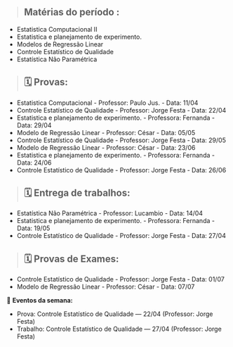 

> ## Matérias do período :
- Estatistica Computacional II
- Estatistica e planejamento de experimento.
- Modelos de Regressão Linear
- Controle Estatístico de Qualidade 
- Estatística Não Paramétrica



> ## 🗓️ Provas:
 - Estatistica Computacional - Professor: Paulo Jus. - Data: 11/04
 - Controle Estatístico de Qualidade - Professor: Jorge Festa - Data: 22/04
 - Estatistica e planejamento de experimento. - Professora: Fernanda - Data: 29/04
 - Modelo de Regressão Linear - Professor: César - Data: 05/05
 - Controle Estatístico de Qualidade - Professor: Jorge Festa - Data: 29/05
 - Modelo de Regressão Linear - Professor: César - Data: 23/06
 - Estatistica e planejamento de experimento. - Professora: Fernanda - Data: 24/06
 - Controle Estatístico de Qualidade - Professor: Jorge Festa - Data: 26/06
 
> ## 🗓️ Entrega de trabalhos:
 - Estatística Não Paramétrica - Professor: Lucambio - Data: 14/04
 - Estatistica e planejamento de experimento. - Professora: Fernanda - Data: 19/05
 - Controle Estatístico de Qualidade - Professor: Jorge Festa - Data: 27/04

> ## 🗓️ Provas de Exames:
 - Controle Estatístico de Qualidade - Professor: Jorge Festa - Data: 01/07
 - Modelo de Regressão Linear - Professor: César - Data: 07/07


 <!-- PROVA_DA_SEMANA -->
📌 **Eventos da semana:**
- Prova: Controle Estatístico de Qualidade — 22/04 (Professor: Jorge Festa)
- Trabalho: Controle Estatístico de Qualidade — 27/04 (Professor: Jorge Festa)

<!-- FIM_PROVA_DA_SEMANA -->
